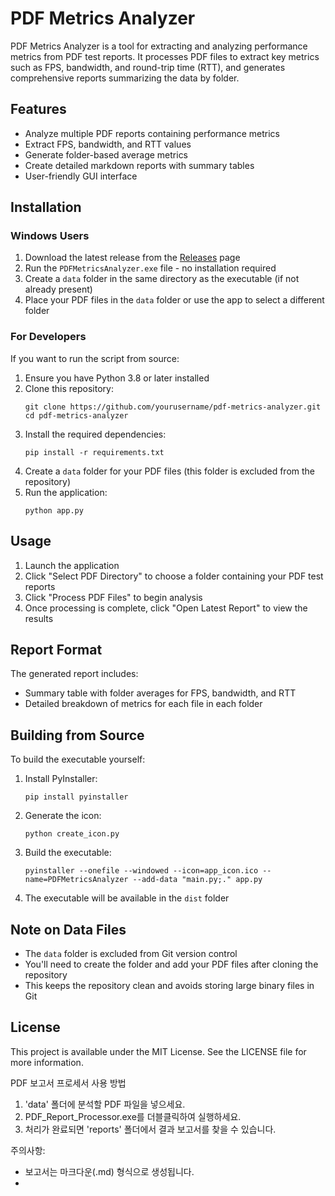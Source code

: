 # PDF Metrics Analyzer

PDF Metrics Analyzer is a tool for extracting and analyzing performance metrics from PDF test reports. It processes PDF files to extract key metrics such as FPS, bandwidth, and round-trip time (RTT), and generates comprehensive reports summarizing the data by folder.

## Features

- Analyze multiple PDF reports containing performance metrics
- Extract FPS, bandwidth, and RTT values
- Generate folder-based average metrics
- Create detailed markdown reports with summary tables
- User-friendly GUI interface

## Installation

### Windows Users

1. Download the latest release from the [Releases](../../releases) page
2. Run the `PDFMetricsAnalyzer.exe` file - no installation required
3. Create a `data` folder in the same directory as the executable (if not already present)
4. Place your PDF files in the `data` folder or use the app to select a different folder

### For Developers

If you want to run the script from source:

1. Ensure you have Python 3.8 or later installed
2. Clone this repository:
   ```
   git clone https://github.com/yourusername/pdf-metrics-analyzer.git
   cd pdf-metrics-analyzer
   ```
3. Install the required dependencies:
   ```
   pip install -r requirements.txt
   ```
4. Create a `data` folder for your PDF files (this folder is excluded from the repository)
5. Run the application:
   ```
   python app.py
   ```

## Usage

1. Launch the application
2. Click "Select PDF Directory" to choose a folder containing your PDF test reports
3. Click "Process PDF Files" to begin analysis
4. Once processing is complete, click "Open Latest Report" to view the results

## Report Format

The generated report includes:
- Summary table with folder averages for FPS, bandwidth, and RTT
- Detailed breakdown of metrics for each file in each folder

## Building from Source

To build the executable yourself:

1. Install PyInstaller:
   ```
   pip install pyinstaller
   ```
2. Generate the icon:
   ```
   python create_icon.py
   ```
3. Build the executable:
   ```
   pyinstaller --onefile --windowed --icon=app_icon.ico --name=PDFMetricsAnalyzer --add-data "main.py;." app.py
   ```
4. The executable will be available in the `dist` folder

## Note on Data Files

- The `data` folder is excluded from Git version control
- You'll need to create the folder and add your PDF files after cloning the repository
- This keeps the repository clean and avoids storing large binary files in Git

## License

This project is available under the MIT License. See the LICENSE file for more information.

PDF 보고서 프로세서 사용 방법

1. 'data' 폴더에 분석할 PDF 파일을 넣으세요.
2. PDF_Report_Processor.exe를 더블클릭하여 실행하세요.
3. 처리가 완료되면 'reports' 폴더에서 결과 보고서를 찾을 수 있습니다.

주의사항:
- 보고서는 마크다운(.md) 형식으로 생성됩니다.
- 